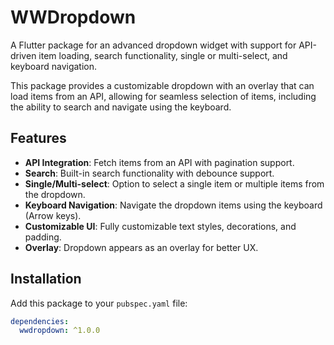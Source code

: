 # WWDropdown

A Flutter package for an advanced dropdown widget with support for API-driven item loading, search functionality, single or multi-select, and keyboard navigation.

This package provides a customizable dropdown with an overlay that can load items from an API, allowing for seamless selection of items, including the ability to search and navigate using the keyboard.

## Features

- **API Integration**: Fetch items from an API with pagination support.
- **Search**: Built-in search functionality with debounce support.
- **Single/Multi-select**: Option to select a single item or multiple items from the dropdown.
- **Keyboard Navigation**: Navigate the dropdown items using the keyboard (Arrow keys).
- **Customizable UI**: Fully customizable text styles, decorations, and padding.
- **Overlay**: Dropdown appears as an overlay for better UX.

## Installation

Add this package to your `pubspec.yaml` file:

```yaml
dependencies:
  wwdropdown: ^1.0.0
